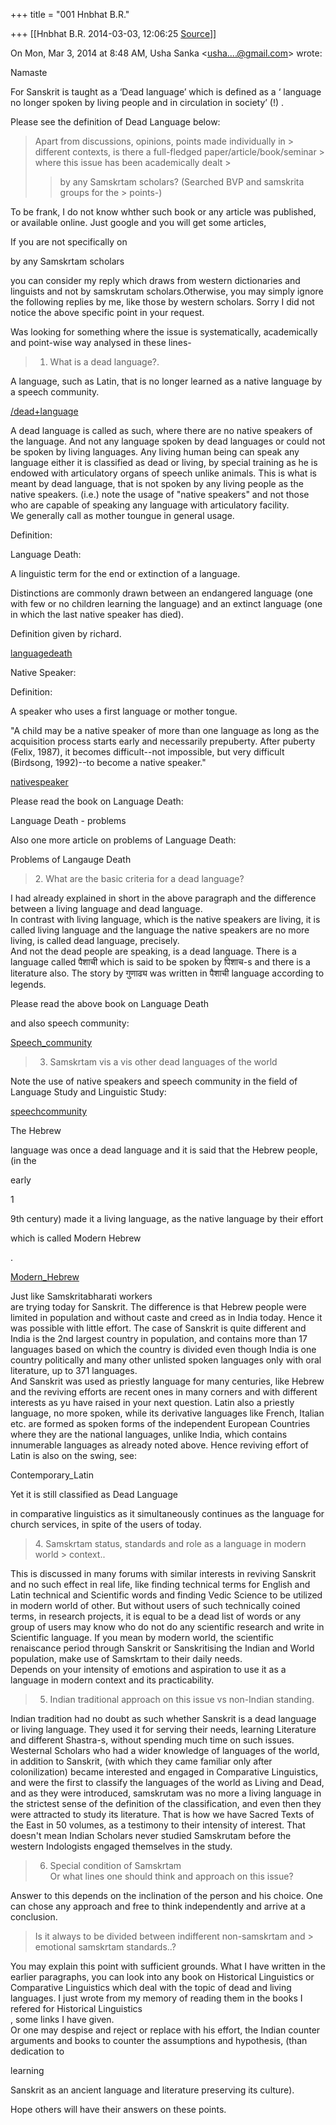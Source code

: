 +++
title = "001 Hnbhat B.R."

+++
[[Hnbhat B.R.	2014-03-03, 12:06:25 [Source](https://groups.google.com/g/samskrita/c/PR2bj1VMfvw)]]



  
On Mon, Mar 3, 2014 at 8:48 AM, Usha Sanka \<[usha....@gmail.com]()\> wrote:  
  
Namaste  
  

For Sanskrit is taught as a ‘Dead language’ which is defined as a ‘ language no longer spoken by living people and in circulation in society’ (!) .   
  

Please see the definition of Dead Language below:

  
  

> Apart from discussions, opinions, points made individually in > different contexts, is there a full-fledged paper/article/book/seminar > where this issue has been academically dealt >
> 
> >  >
> 
> > by any Samskrtam scholars? (Searched BVP and samskrita groups for the > points-)

  
  
  

To be frank, I do not know whther such book or any article was published, or available online. Just google and you will get some articles,

 

  

  

  

If you are not specifically on



by any Samskrtam scholars

you can consider my reply which draws from western dictionaries and linguists and not by samskrutam scholars.Otherwise, you may simply ignore the following replies by me, like those by western scholars. Sorry I did not notice the above specific point in your request.

  

  
Was looking for something where the issue is systematically, academically and point-wise way analysed in these lines-  
  

> 1. What is a dead language?.

  



A language, such as Latin, that is no longer learned as a native language by a speech community.

  

[/dead+language](http://www.thefreedictionary.com/dead+language)  

  
  
A dead language is called as such, where there are no native speakers of the language. And not any language spoken by dead languages or could not be spoken by living languages. Any living human being can speak any language either it is classified as dead or living, by special training as he is endowed with articulatory organs of speech unlike animals. This is what is meant by dead language, that is not spoken by any living people as the native speakers. (i.e.) note the usage of "native speakers" and not those who are capable of speaking any language with articulatory facility.  
We generally call as mother toungue in general usage.

  

Definition:

 Language Death:

  

  

A linguistic term for the end or extinction of a language.  
  
Distinctions are commonly drawn between an endangered language (one with few or no children learning the language) and an extinct language (one in which the last native speaker has died).  
  
Definition given by richard.

  

[languagedeath](http://grammar.about.com/od/il/g/languagedeathterm.htm)  

  

Native Speaker:  

  
Definition:  
  
A speaker who uses a first language or mother tongue.  
  
"A child may be a native speaker of more than one language as long as the acquisition process starts early and necessarily prepuberty. After puberty (Felix, 1987), it becomes difficult--not impossible, but very difficult (Birdsong, 1992)--to become a native speaker."

  

[nativespeaker](http://grammar.about.com/od/mo/g/nativespeakerterm.htm)  
  
Please read the book on Language Death:  
  

Language Death - problems

  
  
Also one more article on problems of Language Death:  
  

Problems of Langauge Death

  
  

> 2\. What are the basic criteria for a dead language?

  

I had already explained in short in the above paragraph and the difference between a living language and dead language.  
In contrast with living language, which is the native speakers are living, it is called living language and the language the native speakers are no more living, is called dead language, precisely.  
And not the dead people are speaking, is a dead language. There is a language called पैशाची which is said to be spoken by पिशाच-s and there is a literature also. The story by गुणाढ्य was written in पैशाची language according to legends.  
  
Please read the above book on Language Death  
  

and also speech community:

  

[Speech_community](http://en.wikipedia.org/wiki/Speech_community)

  
  

> 3. Samskrtam vis a vis other dead languages of the world

  

Note the use of native speakers and speech community in the field of Language Study and Linguistic Study:

  

[speechcommunity](http://grammar.about.com/od/rs/g/speechcommunityterm.htm)  

  
The Hebrew



language was once a dead language and it is said that the Hebrew people, (in the



early

 1

9th century) made it a living language, as the native language by their effort

 which is called Modern Hebrew

.  
  

[Modern_Hebrew](http://en.wikipedia.org/wiki/Modern_Hebrew)  
  
Just like Samskritabharati workers  
are trying today for Sanskrit. The difference is that Hebrew people were limited in population and without caste and creed as in India today. Hence it was possible with little effort. The case of Sanskrit is quite different and India is the 2nd largest country in population, and contains more than 17 languages based on which the country is divided even though India is one country politically and many other unlisted spoken languages only with oral literature, up to 371 languages.  
And Sanskrit was used as priestly language for many centuries, like Hebrew  
and the reviving efforts are recent ones in many corners and with different interests as yu have raised in your next question. Latin also a priestly language, no more spoken, while its derivative languages like French, Italian etc. are formed as spoken forms of the independent European Countries where they are the national languages, unlike India, which contains innumerable languages as already noted above. Hence reviving effort of Latin is also on the swing, see:  
  

Contemporary_Latin

  
  
Yet it is still classified as Dead Language

 in comparative linguistics as it simultaneously continues as the language for church services, in spite of the users of today.

  
  
  

> 4\. Samskrtam status, standards and role as a language in modern world > context..

  
  

This is discussed in many forums with similar interests in reviving Sanskrit and no such effect in real life, like finding technical terms for English and Latin technical and Scientific words and finding Vedic Science to be utilized in modern world of other. But without users of such technically coined terms, in research projects, it is equal to be a dead list of words or any group of users may know who do not do any scientific research and write in Scientific language. If you mean by modern world, the scientific renaiscance period through Sanskrit or Sanskritising the Indian and World population, make use of Samskrtam to their daily needs.  
Depends on your intensity of emotions and aspiration to use it as a language in modern context and its practicability.

  
  


> 5. Indian traditional approach on this issue vs non-Indian standing.

  
  

Indian tradition had no doubt as such whether Sanskrit is a dead language or living language. They used it for serving their needs, learning Literature and different Shastra-s, without spending much time on such issues. Westernal Scholars who had a wider knowledge of languages of the world, in addition to Sanskrit, (with which they came familiar only after colonilization) became interested and engaged in Comparative Linguistics, and were the first to classify the languages of the world as Living and Dead, and as they were introduced, samskrutam was no more a living language in the strictest sense of the definition of the classification, and even then they were attracted to study its literature. That is how we have Sacred Texts of the East in 50 volumes, as a testimony to their intensity of interest. That doesn't mean Indian Scholars never studied Samskrutam before the western Indologists engaged themselves in the study.

  
  
  
  

> 6. Special condition of Samskrtam  
> Or what lines one should think and approach on this issue?

  
  

Answer to this depends on the inclination of the person and his choice. One can chose any approach and free to think independently and arrive at a conclusion.

  



  

> Is it always to be divided between indifferent non-samskrtam and > emotional samskrtam standards..?

  
  

You may explain this point with sufficient grounds. What I have written in the earlier paragraphs, you can look into any book on Historical Linguistics or Comparative Linguistics which deal with the topic of dead and living languages. I just wrote from my memory of reading them in the books I refered for Historical Linguistics  
, some links I have given.  
Or one may despise and reject or replace with his effort, the Indian counter arguments and books to counter the assumptions and hypothesis, (than dedication to

 learning

Sanskrit as an ancient language and literature preserving its culture).  
  

Hope others will have their answers on these points.

  

